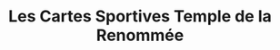 ---
title: "Les Cartes Sportives Temple de la Renommée"
url: /montreal/les-cartes-sportives-temple-de-la-renommee/
shop: Sammler
---